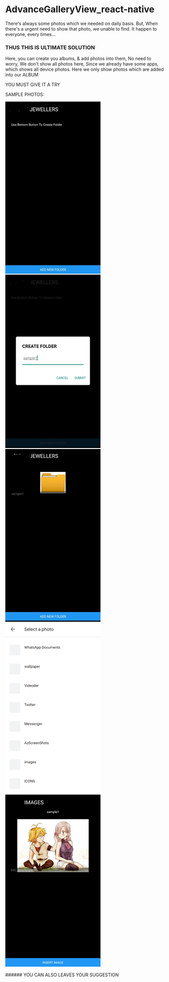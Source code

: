 # AdvanceGalleryView_react-native

There's always some photos which we needed on daily basis.
But, When there's a urgent need to show that photo,
we unable to find.
It happen to everyone, every times...

### THUS THIS IS ULTIMATE SOLUTION

Here, you can create you albums, & add photos into them,
No need to worry,
We don't show all photos here, Since we already have some apps, which shows all device photos.
Here we only show photos which are added into our ALBUM

YOU MUST GIVE IT A TRY

SAMPLE PHOTOS:

<p float="left">
<img src="images/1.jpeg" width="300">
<img src="images/2.jpeg" width="300">
<img src="images/3.jpeg" width="300">
<img src="images/4.jpeg" width="300">
<img src="images/5.jpeg" width="300">
</p>
###### YOU CAN ALSO LEAVES YOUR SUGGESTION
